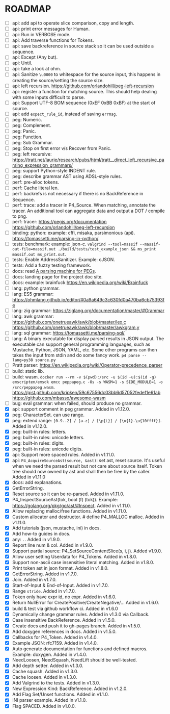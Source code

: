 # ROADMAP

- [ ] api: add api to operate slice comparison, copy and length.
- [ ] api: print error messages for Human.
- [ ] api: Run in VERBOSE mode.
- [ ] api: Add traverse functions for Tokens.
- [ ] api: save backreference in source stack so it can be used outside a sequence.
- [ ] api: Except (Any but).
- [ ] api: Until.
- [ ] api: take a look at ohm.
- [ ] api: Sanitize `\u0000` to whitespace for the source input, this happens in creating the source/setting the source size.
- [ ] api: left recursion. https://github.com/orlandohill/peg-left-recursion
- [ ] api: register a function for matching source. This should help dealing with some inputs difficult to parse.
- [ ] api: Support UTF-8 BOM sequence (0xEF 0xBB 0xBF) at the start of source.
- [ ] api: add `expect_rule_id`, instead of saving `errmsg`.
- [ ] peg: Numeric.
- [ ] peg: Complement.
- [ ] peg: Panic.
- [ ] peg: Function.
- [ ] peg: Sub Grammar.
- [ ] peg: Stop on first error v/s Recover from Panic.
- [ ] peg: left recursive: https://tratt.net/laurie/research/pubs/html/tratt__direct_left_recursive_parsing_expression_grammars/
- [ ] peg: support Python-style INDENT rule.
- [ ] peg: describe grammar AST using ADSL-style rules.
- [ ] perf: pre-alloc tokens.
- [ ] perf: Cache literal len.
- [ ] perf: backrefs is not necessary if there is no BackReference in Sequence.
- [ ] perf: trace: add a tracer in P4_Source. When matching, annotate the tracer. An additional tool can aggregate data and output a DOT / compile to png.
- [ ] perf: tracer: https://pegjs.org/documentation
      https://github.com/orlandohill/peg-left-recursion
- [ ] binding: python: example: cffi, misaka, parsimonious (api). <https://tomassetti.me/parsing-in-python/>.
- [ ] tests: benchmark: example: json-c. `valgrind --tool=massif --massif-out-file=massif.out ./build/tests/test_example_json && ms_print massif.out ms_print.out`.
- [ ] tests: Enable AddressSanitizer. Example: cJSON.
- [ ] tests: Add a fuzzy testing framework.
- [ ] docs: read [A parsing machine for PEGs](http://www.inf.puc-rio.br/~roberto/docs/ry08-4.pdf).
- [ ] docs: landing page for the project doc site.
- [ ] docs: example: brainfuck https://en.wikipedia.org/wiki/Brainfuck
- [ ] lang: python grammar.
- [ ] lang: ES5 grammar: https://ohmlang.github.io/editor/#0a9a649c3c630fd0a470ba6cb75393fe
- [ ] lang: zig grammar: https://ziglang.org/documentation/master/#Grammar
- [ ] lang: awk grammar: https://github.com/onetrueawk/awk/blob/master/lex.c https://github.com/onetrueawk/awk/blob/master/awkgram.y
- [ ] lang: sql grammar: https://tomassetti.me/parsing-sql/
- [ ] lang: A binary executable for display parsed results in JSON output. The executable can support general programming languages, such as Mustache, Python, JSON, YAML, etc. Some other programs can then takes the input from stdin and do some fancy work. `p4 parse --lang=py38 source.py`
- [ ] Pratt parser: https://en.wikipedia.org/wiki/Operator-precedence_parser
- [ ] build: static lib.
- [ ] build: wasm. `docker run --rm -v $(pwd):/src -u $(id -u):$(id -g)   emscripten/emsdk emcc peppapeg.c -Os -s WASM=1 -s SIDE_MODULE=1 -o /src/peppapeg.wasm`.  https://gist.github.com/kripken/59c67556dc03bb6d57052fedef1e61ab https://github.com/mbasso/awesome-wasm
- [ ] bug: eval grammar: when failed, should produce no grammar.
- [x] api: support comment in peg grammar. Added in v1.12.0.
- [x] peg: CharacterSet. can use range.
- [x] peg: extend range: `[0-9..2] / [a-z] / [\p{L}] / [\u{1}-\u{10ffff}]`. Added in v1.12.0.
- [x] peg: built-in rules: letters.
- [x] peg: built-in rules: unicode letters.
- [x] peg: built-in rules: digits.
- [x] peg: built-in rules: unicode digits.
- [x] api: Support more spaced rules. Added in v1.11.0.
- [x] api: `P4_AcquireSourceAst(source, &ast)`: set ast, reset source. It's useful when we need the parsed result but not care about source itself. Token tree should now owned by ast and shall then be free by the caller. Added in v1.11.0
- [x] docs: add explanations.
- [x] GetErrorString.
- [x] Reset source so it can be re-parsed. Added in v1.11.0.
- [x] P4_InspectSourceAst(tok, bool (f) (tok)). Example: https://golang.org/pkg/go/ast/#Inspect. Added in v1.11.0.
- [x] Allow replacing malloc/free functions. Added in v1.11.0.
- [x] Custom allocator and destructor. # define P4_MALLOC malloc. Added in v1.11.0.
- [x] Add tutorials (json, mustache, ini) in docs.
- [x] Add how-to guides in docs.
- [x] any: `.`. Added in v1.9.0.
- [x] Report line num & col. Added in v1.9.0.
- [x] Support partial source: P4_SetSourceContentSlice(s, i, j). Added v1.9.0.
- [x] Allow user setting Userdata for P4_Tokens. Added in v1.8.0.
- [x] Support non-ascii case insensitive literal matching. Added in v1.8.0.
- [x] Print token ast in json format. Added in v1.8.0.
- [x] GetErrorString. Added in v1.7.0.
- [x] Join. Added in v1.7.0.
- [x] Start-of-Input & End-of-Input. Added in v1.7.0.
- [x] Range `stride`. Added in v1.7.0.
- [x] Token only have expr id, no expr. Added in v1.6.0.
- [x] Return NullError for CreatePositive/CreateNegative/... Added in v1.6.0.
- [x] build & test via github workflow ci. Added in v1.6.0
- [x] Dynamically change grammar rules. Added in v1.3.0 via Callback.
- [x] Case insensitive BackReference. Added in v1.5.0.
- [x] Create docs and push it to gh-pages branch. Added in v1.5.0.
- [x] Add doxygen references in docs. Added in v1.5.0.
- [x] Callbacks for P4_Token. Added in v1.4.0.
- [x] Example JSON: rfc7159. Added in v1.4.0.
- [x] Auto generate documentation for functions and defined macros. Example: doxygen. Added in v1.4.0.
- [x] NeedLoosen, NeedSquash, NeedLift should be well-tested.
- [x] Add depth setter. Added in v1.3.0.
- [x] Cache squash. Added in v1.3.0.
- [x] Cache loosen. Added in v1.3.0.
- [x] Add Valgrind to the tests. Added in v1.3.0.
- [x] New Expression Kind: BackReference. Added in v1.2.0.
- [x] Add Flag Set/Unset functions. Added in v1.1.0.
- [x] INI parser example. Added in v1.1.0.
- [x] Flag SPACED. Added in v1.0.0.
